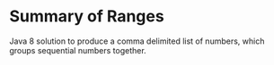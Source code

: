 # Summary of Ranges
Java 8 solution to produce a comma delimited list of numbers, which groups sequential numbers together.
